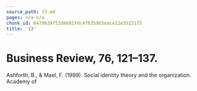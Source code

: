 ```yaml
---
source_path: 13.md
pages: n/a-n/a
chunk_id: 6479b39f52d8681fdc4f6359b5eace12e3523175
title: '13'
---
```

# Business Review, 76, 121–137.

Ashforth, B., & Mael, F. (1989). Social identity theory and the organization. Academy of

